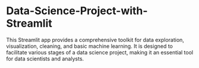 # Data-Science-Project-with-Streamlit
This Streamlit app provides a comprehensive toolkit for data exploration, visualization, cleaning, and basic machine learning. It is designed to facilitate various stages of a data science project, making it an essential tool for data scientists and analysts.
